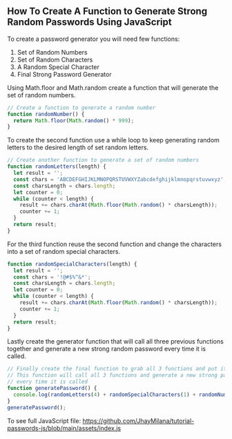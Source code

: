 ## How To Create A Function to Generate Strong Random Passwords Using JavaScript

To create a password generator you will need few functions:
  1. Set of Random Numbers
  2. Set of Random Characters
  2. A Random Special Character
  4. Final Strong Password Generator

Using Math.floor and Math.random create a function that will generate the set
of random numbers.
``` javascript
// Create a function to generate a random number
function randomNumber() {
  return Math.floor(Math.random() * 999);
}
```

To create the second function use a while loop to keep generating random letters
to the desired length of set random letters.
``` javascript
// Create another function to generate a set of random numbers
function randomLetters(length) {
  let result = '';
  const chars = 'ABCDEFGHIJKLMNOPQRSTUVWXYZabcdefghijklmnopqrstuvwxyz';
  const charsLength = chars.length;
  let counter = 0;
  while (counter < length) {
    result += chars.charAt(Math.floor(Math.random() * charsLength));
    counter += 1;
  }
  return result;
}
```

For the third function reuse the second function and change the characters into
a set of random special characters.
``` javascript
function randomSpecialCharacters(length) {
  let result = '';
  const chars = '!@#$%^&*';
  const charsLength = chars.length;
  let counter = 0;
  while (counter < length) {
    result += chars.charAt(Math.floor(Math.random() * charsLength));
    counter += 1;
  }
  return result;
}
```

Lastly create the generator function that will call all three previous functions
together and generate a new strong random password every time it is called.
``` javascript
// Finally create the final function to grab all 3 functions and put it together
// This function will call all 3 functions and generate a new strong password
// every time it is called
function generatePassword() {
  console.log(randomLetters(4) + randomSpecialCharacters(1) + randomNumber());
}
generatePassword();
```

To see full JavaScript file: 
https://github.com/JhayMilana/tutorial-passwords-js/blob/main/assets/index.js